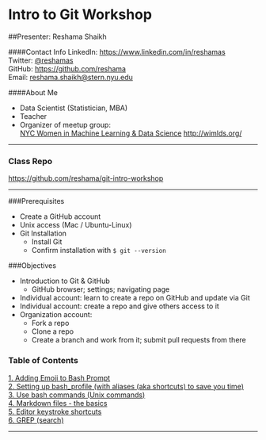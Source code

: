 # Intro to Git Workshop

##Presenter:  Reshama Shaikh

####Contact Info
LinkedIn:  https://www.linkedin.com/in/reshamas   
Twitter:  [@reshamas](https://twitter.com/reshamas)  
GitHub:  https://github.com/reshama  
Email:   reshama.shaikh@stern.nyu.edu  

####About Me
* Data Scientist (Statistician, MBA)
* Teacher
* Organizer of meetup group:  
     [NYC Women in Machine Learning & Data Science](http://www.meetup.com/NYC-Women-in-Machine-Learning-Data-Science/)
     http://wimlds.org/

---

### Class Repo
https://github.com/reshama/git-intro-workshop

---

###Prerequisites
* Create a GitHub account
* Unix access (Mac / Ubuntu-Linux)
* Git Installation
  * Install Git
  * Confirm installation with `$ git --version`

###Objectives
* Introduction to Git & GitHub
     * GitHub browser; settings; navigating page
* Individual account:  learn to create a repo on GitHub and update via Git
* Individual account:  create a repo and give others access to it
* Organization account:  
     * Fork a repo
     * Clone a repo 
     * Create a branch and work from it; submit pull requests from there

### Table of Contents

[1. Adding Emoji to Bash Prompt](1_bash_emoji.md)  
[2. Setting up bash_profile (with aliases (aka shortcuts) to save you time)](2_bash_profile_setup.md)  
[3. Use bash commands (Unix commands)](3_bash_commands.md)  
[4. Markdown files - the basics](4_markdown.md)  
[5. Editor keystroke shortcuts](5_editor_shortcuts.md)  
[6. GREP (search)](/grep_tutorial/) 

---

